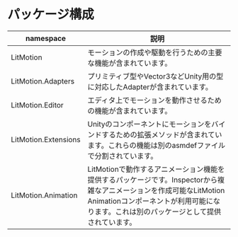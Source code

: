 # パッケージ構成

| namespace | 説明 |
| - | - |
| LitMotion | モーションの作成や駆動を行うための主要な機能が含まれています。 |
| LitMotion.Adapters | プリミティブ型やVector3などUnity用の型に対応したAdapterが含まれています。 |
| LitMotion.Editor | エディタ上でモーションを動作させるための機能が含まれています。 |
| LitMotion.Extensions | Unityのコンポーネントにモーションをバインドするための拡張メソッドが含まれています。これらの機能は別のasmdefファイルで分割されています。 |
| LitMotion.Animation | LitMotionで動作するアニメーション機能を提供するパッケージです。Inspectorから複雑なアニメーションを作成可能なLitMotion Animationコンポーネントが利用可能になります。これは別のパッケージとして提供されています。 |